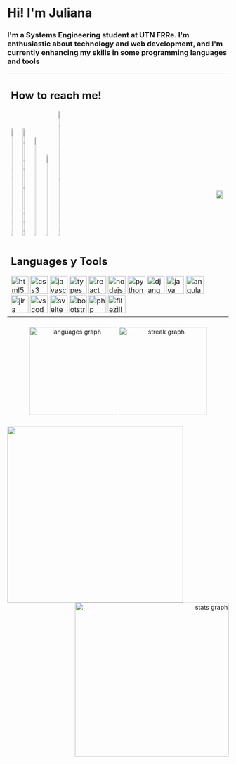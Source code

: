 <h1 align="left">Hi! I'm Juliana</h1>

###

<div clear="both"> </div>

<h3 align="left">I'm a Systems Engineering student at UTN FRRe. I'm enthusiastic about technology and web development, and I'm currently enhancing my skills in some programming languages and tools</h3>

<table>
    <tbody>            
            <tr>
              <td>
                <div>
                  <h2 align="left">How to reach me!</h2>
                  <div align="left">
                    <img src="https://raw.githubusercontent.com/maurodesouza/profile-readme-generator/master/src/assets/icons/social/linkedin/default.svg"                     width="5%" height="5%" alt="linkedin logo"  />
                    <img src="https://raw.githubusercontent.com/maurodesouza/profile-readme-generator/master/src/assets/icons/social/telegram/default.svg"                     width="5%" height="5%" alt="telegram logo"  />
                    <img src="https://raw.githubusercontent.com/maurodesouza/profile-readme-generator/master/src/assets/icons/social/discord/default.svg"                     width="5%" height="5%" alt="discord logo"  />
                    <img src="https://raw.githubusercontent.com/maurodesouza/profile-readme-generator/master/src/assets/icons/social/gmail/default.svg"                       width="5%" height="5%" alt="gmail logo"  />
                    <img src="https://raw.githubusercontent.com/maurodesouza/profile-readme-generator/master/src/assets/icons/social/hackerrank/default.svg"                  width="5%" height="5%" alt="hackerrank logo"  />
                  </div>
              </div> 
              </td>
                <td rowspan=8 align="center"><img align="left" height="80%" src="https://i.giphy.com/media/v1.Y2lkPTc5MGI3NjExeWl3ejhodWM5dW45aXk0cG84NXllYjdyMm8zdW4wYWdrczJieWFxNSZlcD12MV9pbnRlcm5hbF9naWZfYnlfaWQmY3Q9Zw/QDjpIL6oNCVZ4qzGs7/giphy.gif">
              </td>
            </tr> 
            <tr> 
              <td>
                <div> 
                  <h2> Languages y Tools </h2> 
                  <div align="left">
                    <img src="https://cdn.jsdelivr.net/gh/devicons/devicon/icons/html5/html5-original.svg" height="40" alt="html5 logo"  />
                    <img src="https://cdn.jsdelivr.net/gh/devicons/devicon/icons/css3/css3-original.svg" height="40" alt="css3 logo"  />
                    <img src="https://cdn.jsdelivr.net/gh/devicons/devicon/icons/javascript/javascript-original.svg" height="40" alt="javascript logo"  />
                    <img src="https://cdn.jsdelivr.net/gh/devicons/devicon/icons/typescript/typescript-original.svg" height="40" alt="typescript logo"  />                    
                    <img src="https://cdn.jsdelivr.net/gh/devicons/devicon/icons/react/react-original.svg" height="40" alt="react logo"  />     
                    <img src="https://cdn.jsdelivr.net/gh/devicons/devicon/icons/nodejs/nodejs-original.svg" height="40" alt="nodejs logo"  />
                    <img src="https://cdn.jsdelivr.net/gh/devicons/devicon/icons/python/python-original.svg" height="40" alt="python logo"  />                    
                    <img src="https://cdn.jsdelivr.net/gh/devicons/devicon/icons/django/django-plain.svg" height="40" alt="django logo"  />                    
                    <img src="https://cdn.jsdelivr.net/gh/devicons/devicon/icons/java/java-original.svg" height="40" alt="java logo"  />                    
                    <img src="https://cdn.jsdelivr.net/gh/devicons/devicon/icons/angularjs/angularjs-original.svg" height="40" alt="angularjs logo"  />                    
                    <img src="https://cdn.jsdelivr.net/gh/devicons/devicon/icons/jira/jira-original.svg" height="40" alt="jira logo"  />                    
                    <img src="https://cdn.jsdelivr.net/gh/devicons/devicon/icons/vscode/vscode-original.svg" height="40" alt="vscode logo"  />                    
                    <img src="https://cdn.jsdelivr.net/gh/devicons/devicon/icons/svelte/svelte-original.svg" height="40" alt="svelte logo"  />                    
                    <img src="https://cdn.jsdelivr.net/gh/devicons/devicon/icons/bootstrap/bootstrap-original.svg" height="40" alt="bootstrap logo"  />                    
                    <img src="https://cdn.jsdelivr.net/gh/devicons/devicon/icons/php/php-original.svg" height="40" alt="php logo"  />                    
                    <img src="https://cdn.jsdelivr.net/gh/devicons/devicon/icons/filezilla/filezilla-plain.svg" height="40" alt="filezilla logo"  />
                  </div> 
                </div>
              </td>
            </tr>
      </tbody>
</table>

###

<div align="center">
  <img src="https://github-readme-stats.vercel.app/api/top-langs?username=juli-sz&locale=en&hide_title=false&layout=compact&card_width=320&langs_count=5&theme=tokyonight&hide_border=true&order=2" height="200" alt="languages graph"  />
  <img src="https://streak-stats.demolab.com?user=juli-sz&locale=en&mode=daily&theme=tokyonight&hide_border=true&border_radius=5&order=3" height="200" alt="streak graph"  />
</div>

###

<img align="left" height="400" src="https://i.giphy.com/media/v1.Y2lkPTc5MGI3NjExcTd2aXd3anljeDBic2F4N2U5Ym1kNWIzbDd0ZTBveDFpNHdkYWhteCZlcD12MV9pbnRlcm5hbF9naWZfYnlfaWQmY3Q9Zw/j7k6JOp8LufhXspVfu/giphy.gif"  />
<div align="right">
  <img src="https://github-readme-stats.vercel.app/api?username=juli-sz&hide_title=false&hide_rank=true&show_icons=true&include_all_commits=true&count_private=true&disable_animations=false&theme=tokyonight&locale=en&hide_border=true&order=1&custom_title=Stats" height="350" alt="stats graph"  />
</div>

###
